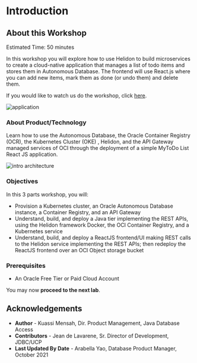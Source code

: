 # Introduction

## About this Workshop
Estimated Time: 50 minutes

In this workshop you will explore how to use Helidon to build microservices to create a cloud-native application that manages a list of todo items and stores them in Autonomous Database. The frontend will use React.js where you can add new items, mark them as done (or undo them) and delete them.


<if type="odbw">If you would like to watch us do the workshop, click [here](https://youtu.be/JiAbVCGRcN8).</if>

![application](images/Application.png " ")

### About Product/Technology

Learn how to use the Autonomous Database, the Oracle Container Registry (OCR), the Kubernetes Cluster (OKE) , Helidon, and the API Gateway managed services of OCI through the deployment of a simple MyToDo List React JS application.

![intro architecture](images/architecture.png " ")

### Objectives

In this 3 parts workshop, you will:

* Provision a Kubernetes cluster, an Oracle Autonomous Database instance, a Container Registry, and an API Gateway
* Understand, build, and deploy a Java tier implementing the REST APIs, using the Helidon framework Docker, the OCI Container Registry, and a Kubernetes service
* Understand, build, and deploy a ReactJS frontend/UI making REST calls to the Helidon service implementing the REST APIs; then redeploy the ReactJS frontend over an OCI Object storage bucket

### Prerequisites

* An Oracle Free Tier or Paid Cloud Account

You may now **proceed to the next lab**.

## Acknowledgements

* **Author** - Kuassi Mensah, Dir. Product Management, Java Database Access
* **Contributors** - Jean de Lavarene, Sr. Director of Development, JDBC/UCP
* **Last Updated By Date** - Arabella Yao, Database Product Manager, October 2021